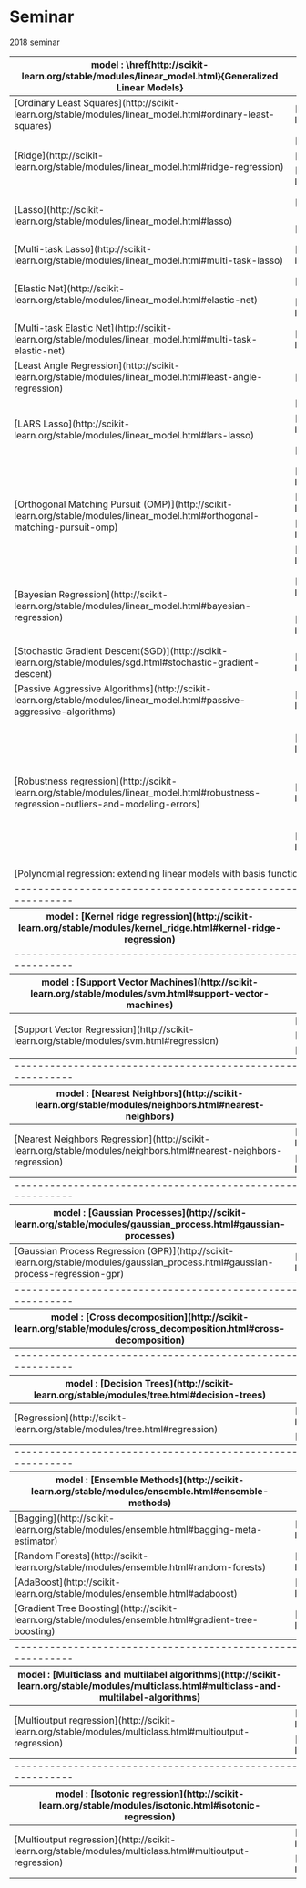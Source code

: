 # Seminar
2018 seminar
<table>
    <thead>
        <tr>
            <th>model : \href{http://scikit-learn.org/stable/modules/linear_model.html}{Generalized Linear Models}</th>
            <th>module</th>
            <th>explain</th>
        </tr>
    </thead>
    <tbody>
        <tr>
            <td> [Ordinary Least Squares](http://scikit-learn.org/stable/modules/linear_model.html#ordinary-least-squares) </td>
            <td>[linear_model.LinearRegression](http://scikit-learn.org/stable/modules/generated/sklearn.linear_model.LinearRegression.html#sklearn.linear_model.LinearRegression)</td>
            <td>Ordinary least squares Linear Regression.</td>
        </tr>
        <tr>
            <td rowspan=3>[Ridge](http://scikit-learn.org/stable/modules/linear_model.html#ridge-regression)</td>
            <td>[linear_model.Ridge](http://scikit-learn.org/stable/modules/generated/sklearn.linear_model.Ridge.html#sklearn.linear_model.Ridge)</td>
            <td>Linear least squares with l2 regularization.</td>
        </tr>
        <tr>
            <td>[linear_model.RidgeCV](http://scikit-learn.org/stable/modules/generated/sklearn.linear_model.RidgeCV.html#sklearn.linear_model.RidgeCV)</td>
            <td>Ridge regression with built-in cross-validation.</td>
        </tr>
        <tr>
            <td>[linear_model.ridge_regression](http://scikit-learn.org/stable/modules/generated/sklearn.linear_model.ridge_regression.html#sklearn.linear_model.ridge_regression)</td>
            <td>Solve the ridge equation by the method of normal equations.</td>
        </tr>
        <tr>
            <td rowspan=2>[Lasso](http://scikit-learn.org/stable/modules/linear_model.html#lasso)</td>
            <td>[linear_model.Lasso](http://scikit-learn.org/stable/modules/generated/sklearn.linear_model.Lasso.html#sklearn.linear_model.Lasso)</td>
            <td>Linear Model trained with L1 prior as regularizer (aka the Lasso)</td>
        </tr>
        <tr>
            <td>[linear_model.LassoCV](http://scikit-learn.org/stable/modules/generated/sklearn.linear_model.LassoCV.html#sklearn.linear_model.LassoCV)</td>
            <td>Lasso linear model with iterative fitting along a regularization path</td>
        </tr>
        <tr>
            <td>[Multi-task Lasso](http://scikit-learn.org/stable/modules/linear_model.html#multi-task-lasso)</td>
            <td>[linear_model.MultiTaskLassoCV](http://scikit-learn.org/stable/modules/generated/sklearn.linear_model.MultiTaskLassoCV.html#sklearn.linear_model.MultiTaskLassoCV)</td>
            <td>Multi-task L1/L2 Lasso with built-in cross-validation.</td>
        </tr>
        <tr>
            <td rowspan=2>[Elastic Net](http://scikit-learn.org/stable/modules/linear_model.html#elastic-net)</td>
            <td>[linear_model.ElasticNet](http://scikit-learn.org/stable/modules/generated/sklearn.linear_model.ElasticNet.html#sklearn.linear_model.ElasticNet)</td>
            <td>Linear regression with combined L1 and L2 priors as regularizer.</td>
        </tr>        
        <tr>
            <td>[linear_model.ElasticNetCV](http://scikit-learn.org/stable/modules/generated/sklearn.linear_model.ElasticNetCV.html#sklearn.linear_model.ElasticNetCV)</td>
            <td>Elastic Net model with iterative fitting along a regularization path</td>
        </tr>        
        <tr>
            <td>[Multi-task Elastic Net](http://scikit-learn.org/stable/modules/linear_model.html#multi-task-elastic-net)</td>
            <td>[linear_model.MultiTaskElasticNet](http://scikit-learn.org/stable/modules/generated/sklearn.linear_model.MultiTaskElasticNet.html#sklearn.linear_model.MultiTaskElasticNet)</td>
            <td>Multi-task ElasticNet model trained with L1/L2 mixed-norm as regularizer</td>
        </tr>        
        <tr>
            <td>[Least Angle Regression](http://scikit-learn.org/stable/modules/linear_model.html#least-angle-regression)</td>
            <td>[linear_model.Lars](http://scikit-learn.org/stable/modules/generated/sklearn.linear_model.Lars.html#sklearn.linear_model.Lars)</td>
            <td>Least Angle Regression model a.k.a.</td>
        </tr>        
        <tr>
            <td rowspan=3>[LARS Lasso](http://scikit-learn.org/stable/modules/linear_model.html#lars-lasso)</td>
            <td>[linear_model.LassoLars](http://scikit-learn.org/stable/modules/generated/sklearn.linear_model.LassoLars.html#sklearn.linear_model.LassoLars)</td>
            <td>Lasso model fit with Least Angle Regression a.k.a.</td>
        </tr>        
        <tr>
            <td>[linear_model.LassoLarsCV](http://scikit-learn.org/stable/modules/generated/sklearn.linear_model.LassoLarsCV.html#sklearn.linear_model.LassoLarsCV)</td>
            <td>Cross-validated Lasso, using the LARS algorithm</td>
        </tr>        
        <tr>
            <td>[linear_model.LassoLarsIC](http://scikit-learn.org/stable/modules/generated/sklearn.linear_model.LassoLarsIC.html#sklearn.linear_model.LassoLarsIC)</td>
            <td>Lasso model fit with Lars using BIC or AIC for model selection</td>
        </tr>        
        <tr>
            <td rowspan=4>[Orthogonal Matching Pursuit (OMP)](http://scikit-learn.org/stable/modules/linear_model.html#orthogonal-matching-pursuit-omp)</td>
            <td>[linear_model.OrthogonalMatchingPursuit](http://scikit-learn.org/stable/modules/generated/sklearn.linear_model.OrthogonalMatchingPursuit.html#sklearn.linear_model.OrthogonalMatchingPursuit)</td>
            <td>Orthogonal Matching Pursuit model (OMP)</td>
        </tr>        
        <tr>
            <td>[linear_model.OrthogonalMatchingPursuitCV](http://scikit-learn.org/stable/modules/generated/sklearn.linear_model.OrthogonalMatchingPursuitCV.html#sklearn.linear_model.OrthogonalMatchingPursuitCV)</td>
            <td>Cross-validated Orthogonal Matching Pursuit model (OMP)</td>
        </tr>        
        <tr>
            <td>[linear_model.orthogonal_mp](http://scikit-learn.org/stable/modules/generated/sklearn.linear_model.orthogonal_mp.html#sklearn.linear_model.orthogonal_mp)</td>
            <td>Orthogonal Matching Pursuit (OMP)</td>
        </tr>        
        <tr>
            <td>[linear_model.orthogonal_mp_gram](http://scikit-learn.org/stable/modules/generated/sklearn.linear_model.orthogonal_mp_gram.html#sklearn.linear_model.orthogonal_mp_gram)</td>
            <td>Gram Orthogonal Matching Pursuit (OMP)
</td>
        </tr>
        <tr>
            <td rowspan=2>[Bayesian Regression](http://scikit-learn.org/stable/modules/linear_model.html#bayesian-regression)</td>
            <td>[linear_model.BayesianRidge](http://scikit-learn.org/stable/modules/generated/sklearn.linear_model.BayesianRidge.html#sklearn.linear_model.BayesianRidge)</td>
            <td>[Bayesian ridge regression](http://scikit-learn.org/stable/modules/linear_model.html#bayesian-ridge-regression)</td>
        </tr>
        <tr>
            <td>[linear_model.ARDRegression](http://scikit-learn.org/stable/modules/generated/sklearn.linear_model.ARDRegression.html#sklearn.linear_model.ARDRegression)</td>
            <td>[Bayesian ARD regression](http://scikit-learn.org/stable/modules/linear_model.html#automatic-relevance-determination-ard)</td>
        </tr>
        <tr>
            <td>[Stochastic Gradient Descent(SGD)](http://scikit-learn.org/stable/modules/sgd.html#stochastic-gradient-descent)</td>
            <td>[linear_model.SGDRegressor](http://scikit-learn.org/stable/modules/generated/sklearn.linear_model.SGDRegressor.html#sklearn.linear_model.SGDRegressor)</td>
            <td>Linear model fitted by minimizing a regularized empirical loss with SGD</td>
        </tr>
        <tr>
            <td>[Passive Aggressive Algorithms](http://scikit-learn.org/stable/modules/linear_model.html#passive-aggressive-algorithms)</td>
            <td>[linear_model.PassiveAggressiveRegressor](http://scikit-learn.org/stable/modules/generated/sklearn.linear_model.PassiveAggressiveRegressor.html#sklearn.linear_model.PassiveAggressiveRegressor)</td>
            <td>Passive Aggressive Regressor</td>
        </tr>
        <tr>
            <td rowspan=3>[Robustness regression](http://scikit-learn.org/stable/modules/linear_model.html#robustness-regression-outliers-and-modeling-errors)</td>
            <td>[linear_model.RANSACRegressor](http://scikit-learn.org/stable/modules/generated/sklearn.linear_model.RANSACRegressor.html#sklearn.linear_model.RANSACRegressor)</td>
            <td>[RANSAC (RANdom SAmple Consensus) algorithm](http://scikit-learn.org/stable/modules/linear_model.html#ransac-random-sample-consensus)</td>
        </tr>
        <tr>
            <td>[linear_model.TheilSenRegressor](http://scikit-learn.org/stable/modules/generated/sklearn.linear_model.TheilSenRegressor.html#sklearn.linear_model.TheilSenRegressor)</td>
            <td>[Theil-Sen Estimator: robust multivariate regression model](http://scikit-learn.org/stable/modules/linear_model.html#theil-sen-estimator-generalized-median-based-estimator)</td>
        </tr>
        <tr>
            <td>[linear_model.HuberRegressor](http://scikit-learn.org/stable/modules/generated/sklearn.linear_model.HuberRegressor.html#sklearn.linear_model.HuberRegressor)</td>
            <td>[Linear regression model that is robust to outliers](http://scikit-learn.org/stable/modules/linear_model.html#huber-regression)</td>
        </tr>
        <tr>
            <td colspan=3>[Polynomial regression: extending linear models with basis functions](http://scikit-learn.org/stable/modules/linear_model.html#polynomial-regression-extending-linear-models-with-basis-functions)</td>
        </tr>
        <tr>
            <td colspan=3> ------------------------------------------------------------------------------------------------------------------------------------------------------------------------------------------------------------------</td>
        </tr>
    </tbody>
     <thead>
        <tr>
            <th>model : [Kernel ridge regression](http://scikit-learn.org/stable/modules/kernel_ridge.html#kernel-ridge-regression)</th>
            <th>module : [kernel_ridge.KernelRidge](http://scikit-learn.org/stable/modules/generated/sklearn.kernel_ridge.KernelRidge.html#sklearn.kernel_ridge.KernelRidge)</th>
            <th> </th>
        </tr>
        <td colspan=3> ------------------------------------------------------------------------------------------------------------------------------------------------------------------------------------------------------------------</td>
    </thead>
    <tbody>
    <thead>
        <tr>
            <th>model : [Support Vector Machines](http://scikit-learn.org/stable/modules/svm.html#support-vector-machines)</th>
            <th>module</th>
            <th>explain</th>
        </tr>
    </thead>
    <tbody>
        <tr>
            <td rowspan=3>[Support Vector Regression](http://scikit-learn.org/stable/modules/svm.html#regression)</td>
            <td>[svm.LinearSVR](http://scikit-learn.org/stable/modules/generated/sklearn.svm.LinearSVR.html#sklearn.svm.LinearSVR)</td>
            <td>Linear Support Vector Regression.</td>
        </tr>
        <tr>
            <td>[svm.NuSVR](http://scikit-learn.org/stable/modules/generated/sklearn.svm.NuSVR.html#sklearn.svm.NuSVR)</td>
            <td>Nu Support Vector Regression.</td>
        </tr>
        <tr>
            <td>[svm.SVR](http://scikit-learn.org/stable/modules/generated/sklearn.svm.SVR.html#sklearn.svm.SVR)</td>
            <td>Epsilon-Support Vector Regression.</td>
        </tr>
    </tbody>
    <td colspan=3> ------------------------------------------------------------------------------------------------------------------------------------------------------------------------------------------------------------------</td>
        <thead>
        <tr>
            <th>model : [Nearest Neighbors](http://scikit-learn.org/stable/modules/neighbors.html#nearest-neighbors)</th>
            <th>module</th>
            <th>explain</th>
        </tr>
    </thead>
    <tbody>
        <tr>
            <td rowspan=3>[Nearest Neighbors Regression](http://scikit-learn.org/stable/modules/neighbors.html#nearest-neighbors-regression)</td>
            <td>[neighbors.KNeighborsRegressor](http://scikit-learn.org/stable/modules/generated/sklearn.neighbors.KNeighborsRegressor.html#sklearn.neighbors.KNeighborsRegressor)</td>
            <td>Regression based on k-nearest neighbors.</td>
        </tr>
        <tr>
            <td>[neighbors.RadiusNeighborsRegressor](http://scikit-learn.org/stable/modules/generated/sklearn.neighbors.RadiusNeighborsRegressor.html#sklearn.neighbors.RadiusNeighborsRegressor)</td>
            <td>Regression based on neighbors within a fixed radius.</td>
        </tr>
    </tbody>
    <td colspan=3> ------------------------------------------------------------------------------------------------------------------------------------------------------------------------------------------------------------------</td>
    <thead>
        <tr>
            <th>model : [Gaussian Processes](http://scikit-learn.org/stable/modules/gaussian_process.html#gaussian-processes)</th>
            <th>module</th>
            <th>explain</th>
        </tr>
    </thead>
    <tbody>
        <tr>
            <td>[Gaussian Process Regression (GPR)](http://scikit-learn.org/stable/modules/gaussian_process.html#gaussian-process-regression-gpr)</td>
            <td>[gaussian_process.GaussianProcessRegressor](http://scikit-learn.org/stable/modules/generated/sklearn.gaussian_process.GaussianProcessRegressor.html#sklearn.gaussian_process.GaussianProcessRegressor)</td>
            <td>Gaussian process regression (GPR).</td>
        </tr>
    </tbody>
        <td colspan=3> ------------------------------------------------------------------------------------------------------------------------------------------------------------------------------------------------------------------</td>
    <thead>
        <tr>
            <th>model : [Cross decomposition](http://scikit-learn.org/stable/modules/cross_decomposition.html#cross-decomposition)</th>
            <th>module : [sklearn.cross_decomposition.PLSRegression](http://scikit-learn.org/stable/modules/generated/sklearn.cross_decomposition.PLSRegression.html#sklearn-cross-decomposition-plsregression)</th>
            <th> </th>
        </tr>
    </thead>
                    <td colspan=3> ------------------------------------------------------------------------------------------------------------------------------------------------------------------------------------------------------------------</td>
    <thead>
        <tr>
            <th>model : [Decision Trees](http://scikit-learn.org/stable/modules/tree.html#decision-trees)</th>
            <th>module</th>
            <th>explain</th>
        </tr>
    </thead>
    <tbody>
        <tr>
            <td rowspan=2>[Regression](http://scikit-learn.org/stable/modules/tree.html#regression)</td>
            <td>[tree.DecisionTreeRegressor](http://scikit-learn.org/stable/modules/generated/sklearn.tree.DecisionTreeRegressor.html#sklearn.tree.DecisionTreeRegressor)</td>
            <td>A decision tree regressor.</td>
        </tr>
         <tr>
            <td>[tree.ExtraTreeRegressor](http://scikit-learn.org/stable/modules/classes.html#module-sklearn.tree)</td>
            <td>An extremely randomized tree regressor.</td>
        </tr>
    </tbody>
                        <td colspan=3> ------------------------------------------------------------------------------------------------------------------------------------------------------------------------------------------------------------------</td>
    <thead>
        <tr>
            <th>model : [Ensemble Methods](http://scikit-learn.org/stable/modules/ensemble.html#ensemble-methods)</th>
            <th>module : [sklearn.ensemble](http://scikit-learn.org/stable/modules/classes.html#module-sklearn.ensemble)</th>
            <th>explain</th>
        </tr>
    </thead>
    <tbody>
        <tr>
            <td>[Bagging](http://scikit-learn.org/stable/modules/ensemble.html#bagging-meta-estimator)</td>
            <td>[ensemble.BaggingRegressor](http://scikit-learn.org/stable/modules/generated/sklearn.ensemble.BaggingRegressor.html#sklearn.ensemble.BaggingRegressor)</td>
            <td>A Bagging regressor..</td>
        </tr>
         <tr>
            <td>[Random Forests](http://scikit-learn.org/stable/modules/ensemble.html#random-forests)</td>
            <td>[ensemble.RandomForestRegressor](http://scikit-learn.org/stable/modules/generated/sklearn.ensemble.RandomForestRegressor.html#sklearn.ensemble.RandomForestRegressor)</td>
            <td>A random forest regressor.</td>
        </tr>
         <tr>
            <td>[AdaBoost](http://scikit-learn.org/stable/modules/ensemble.html#adaboost)</td>
            <td>[ensemble.AdaBoostRegressor](http://scikit-learn.org/stable/modules/generated/sklearn.ensemble.AdaBoostRegressor.html#sklearn.ensemble.AdaBoostRegressor)</td>
            <td>An AdaBoost regressor.</td>
        </tr>
         <tr>
            <td>[Gradient Tree Boosting](http://scikit-learn.org/stable/modules/ensemble.html#gradient-tree-boosting)</td>
            <td>[ensemble.GradientBoostingRegressor](http://scikit-learn.org/stable/modules/generated/sklearn.ensemble.GradientBoostingRegressor.html#sklearn.ensemble.GradientBoostingRegressor)</td>
            <td>Gradient Boosting for regression.</td>
        </tr>
    </tbody>
                        <td colspan=3> ------------------------------------------------------------------------------------------------------------------------------------------------------------------------------------------------------------------</td>
    <thead>
        <tr>
            <th>model : [Multiclass and multilabel algorithms](http://scikit-learn.org/stable/modules/multiclass.html#multiclass-and-multilabel-algorithms)</th>
            <th>module</th>
            <th>explain</th>
        </tr>
    </thead>
    <tbody>
        <tr>
            <td rowspan=2>[Multioutput regression](http://scikit-learn.org/stable/modules/multiclass.html#multioutput-regression)</td>
            <td>[multioutput.MultiOutputRegressor](http://scikit-learn.org/stable/modules/generated/sklearn.multioutput.MultiOutputRegressor.html#sklearn.multioutput.MultiOutputRegressor)</td>
            <td>Multi target regression.</td>
        </tr>
         <tr>
            <td>[multioutput.RegressorChain](http://scikit-learn.org/stable/modules/generated/sklearn.multioutput.RegressorChain.html#sklearn.multioutput.RegressorChain)</td>
            <td>(base_estimator)A multi-label model that arranges regressions into a chain.</td>
        </tr>
    </tbody>
                            <td colspan=3> ------------------------------------------------------------------------------------------------------------------------------------------------------------------------------------------------------------------</td>
    <thead>
        <tr>
            <th>model : [Isotonic regression](http://scikit-learn.org/stable/modules/isotonic.html#isotonic-regression)</th>
            <th>module : [isotonic.IsotonicRegression](http://scikit-learn.org/stable/modules/generated/sklearn.isotonic.IsotonicRegression.html#sklearn.isotonic.IsotonicRegression)</th>
            <th>explain</th>
        </tr>
    </thead>
    <tbody>
        <tr>
            <td rowspan=2>[Multioutput regression](http://scikit-learn.org/stable/modules/multiclass.html#multioutput-regression)</td>
            <td>[multioutput.MultiOutputRegressor](http://scikit-learn.org/stable/modules/generated/sklearn.multioutput.MultiOutputRegressor.html#sklearn.multioutput.MultiOutputRegressor)</td>
            <td>Multi target regression.</td>
        </tr>
         <tr>
            <td>[multioutput.RegressorChain](http://scikit-learn.org/stable/modules/generated/sklearn.multioutput.RegressorChain.html#sklearn.multioutput.RegressorChain)</td>
            <td>(base_estimator)A multi-label model that arranges regressions into a chain.</td>
        </tr>
    </tbody>
</table>
